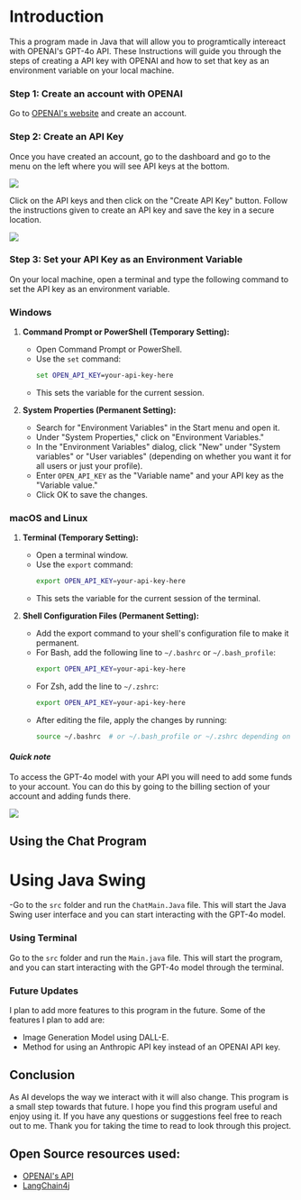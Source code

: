 # Introduction
This a program made in Java that will allow you to programtically intereact with OPENAI's GPT-4o API. These Instructions will guide you through the steps of creating a API key with OPENAI and how to set that key as an environment variable on your local machine.

### Step 1: Create an account with OPENAI
Go to [OPENAI's website](https://platform.openai.com/signup) and create an account.

### Step 2: Create an API Key
Once you have created an account, go to the dashboard and go to the menu on the left where you will see API keys at the bottom.

![](https://i.postimg.cc/G29qxFmK/Edited-screen-1.jpg)

Click on the API keys and then click on the "Create API Key" button. Follow the instructions given to create an API key and save the key in a secure location.

![](https://i.postimg.cc/pXV4mFD0/API-KEY-1.jpg)

### Step 3: Set your API Key as an Environment Variable
On your local machine, open a terminal and type the following command to set the API key as an environment variable.

### Windows

1. **Command Prompt or PowerShell (Temporary Setting):**
    - Open Command Prompt or PowerShell.
    - Use the `set` command:
      ```cmd
      set OPEN_API_KEY=your-api-key-here
      ```
    - This sets the variable for the current session.

2. **System Properties (Permanent Setting):**
    - Search for "Environment Variables" in the Start menu and open it.
    - Under "System Properties," click on "Environment Variables."
    - In the "Environment Variables" dialog, click "New" under "System variables" or "User variables" (depending on whether you want it for all users or just your profile).
    - Enter `OPEN_API_KEY` as the "Variable name" and your API key as the "Variable value."
    - Click OK to save the changes.

### macOS and Linux

1. **Terminal (Temporary Setting):**
    - Open a terminal window.
    - Use the `export` command:
      ```bash
      export OPEN_API_KEY=your-api-key-here
      ```
    - This sets the variable for the current session of the terminal.

2. **Shell Configuration Files (Permanent Setting):**
    - Add the export command to your shell's configuration file to make it permanent.
    - For Bash, add the following line to `~/.bashrc` or `~/.bash_profile`:
      ```bash
      export OPEN_API_KEY=your-api-key-here
      ```
    - For Zsh, add the line to `~/.zshrc`:
      ```zsh
      export OPEN_API_KEY=your-api-key-here
      ```
    - After editing the file, apply the changes by running:
      ```bash
      source ~/.bashrc  # or ~/.bash_profile or ~/.zshrc depending on the file you edited
      ```
#### *Quick note*
To access the GPT-4o model with your API you will need to add some funds to your account. You can do this by going to the billing section of your account and adding funds there. 

![](https://i.postimg.cc/sgW54nzw/Billing-1.jpg)

## Using the Chat Program 
# Using Java Swing
-Go to the `src` folder and run the `ChatMain.Java` file. This will start the Java Swing user interface and you can start interacting with the GPT-4o model.
### Using Terminal
Go to the `src` folder and run the `Main.java` file. This will start the program, and you can start interacting with the GPT-4o model through the terminal.

### Future Updates
I plan to add more features to this program in the future. Some of the features I plan to add are:
- Image Generation Model using DALL-E.
- Method for using an Anthropic API key instead of an OPENAI API key.

## Conclusion
As AI develops the way we interact with it will also change. This program is a small step towards that future. I hope you find this program useful and enjoy using it. If you have any questions or suggestions feel free to reach out to me. Thank you for taking the time to read to look through this project. 

## Open Source resources used:
- [OPENAI's API](https://platform.openai.com/docs/guides/authentication)
- [LangChain4j](https://docs.langchain4j.dev/) 


